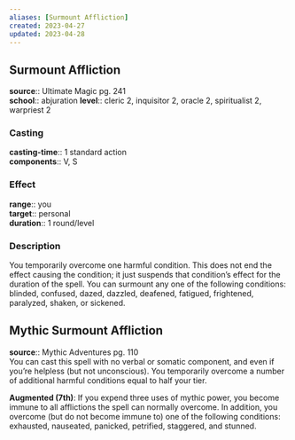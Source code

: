 ```yaml
---
aliases: [Surmount Affliction]
created: 2023-04-27
updated: 2023-04-28
---
```


## Surmount Affliction

**source**:: Ultimate Magic pg. 241  
**school**:: abjuration
**level**:: cleric 2, inquisitor 2, oracle 2, spiritualist 2, warpriest 2

### Casting

**casting-time**:: 1 standard action  
**components**:: V, S

### Effect

**range**:: you  
**target**:: personal  
**duration**:: 1 round/level

### Description

You temporarily overcome one harmful condition. This does not end the effect causing the condition; it just suspends that condition’s effect for the duration of the spell. You can surmount any one of the following conditions: blinded, confused, dazed, dazzled, deafened, fatigued, frightened, paralyzed, shaken, or sickened.

## Mythic Surmount Affliction

**source**:: Mythic Adventures pg. 110  
You can cast this spell with no verbal or somatic component, and even if you’re helpless (but not unconscious). You temporarily overcome a number of additional harmful conditions equal to half your tier.  
  
**Augmented (7th)**: If you expend three uses of mythic power, you become immune to all afflictions the spell can normally overcome. In addition, you overcome (but do not become immune to) one of the following conditions: exhausted, nauseated, panicked, petrified, staggered, and stunned.
